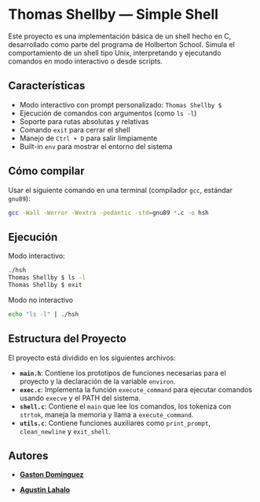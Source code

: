 # Thomas Shellby — Simple Shell

Este proyecto es una implementación básica de un shell hecho en C, desarrollado como parte del programa de Holberton School. Simula el comportamiento de un shell tipo Unix, interpretando y ejecutando comandos en modo interactivo o desde scripts.

## Características

- Modo interactivo con prompt personalizado: `Thomas Shellby $`
- Ejecución de comandos con argumentos (como `ls -l`)
- Soporte para rutas absolutas y relativas
- Comando `exit` para cerrar el shell
- Manejo de `Ctrl + D` para salir limpiamente
- Built-in `env` para mostrar el entorno del sistema

## Cómo compilar

Usar el siguiente comando en una terminal (compilador `gcc`, estándar `gnu89`):

```bash
gcc -Wall -Werror -Wextra -pedantic -std=gnu89 *.c -o hsh
```

## Ejecución
Modo interactivo:

```bash
./hsh
Thomas Shellby $ ls -l
Thomas Shellby $ exit
```

Modo no interactivo

```bash
echo "ls -l" | ./hsh
```

## Estructura del Proyecto

El proyecto está dividido en los siguientes archivos:

- **`main.h`**: Contiene los prototipos de funciones necesarias para el proyecto y la declaración de la variable `environ`.
- **`exec.c`**: Implementa la función `execute_command` para ejecutar comandos usando `execve` y el PATH del sistema.
- **`shell.c`**: Contiene el `main` que lee los comandos, los tokeniza con `strtok`, maneja la memoria y llama a `execute_command`.
- **`utils.c`**: Contiene funciones auxiliares como `print_prompt`, `clean_newline` y `exit_shell`.

## Autores
- [**Gaston Dominguez**](https://github.com/gastii11)

- [**Agustin Lahalo**](https://github.com/Agustin800)

